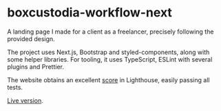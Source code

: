 # boxcustodia-workflow-next

A landing page I made for a client as a freelancer, precisely following the provided design.

The project uses Next.js, Bootstrap and styled-components, along with some helper libraries. For tooling, it uses TypeScript, ESLint with several plugins and Prettier.

The website obtains an excellent [score](https://pagespeed.web.dev/report?url=https%3A%2F%2Fboxcustodia-sello-competencia.vercel.app%2F&form_factor=mobile) in Lighthouse, easily passing all tests.

[Live version](https://boxcustodia-sello-competencia.vercel.app/).
